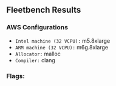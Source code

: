 ## Fleetbench Results

### AWS Configurations
- `Intel machine (32 VCPU):` m5.8xlarge
- `ARM machine (32 VCPU):` m6g.8xlarge
- `Allocator:` malloc
- `Compiler:` clang


### Flags:

